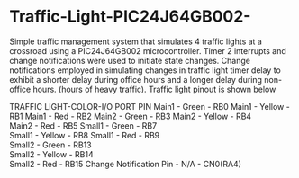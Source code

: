 # Traffic-Light-PIC24J64GB002-
Simple traffic management system that simulates 4 traffic lights at a crossroad using a PIC24J64GB002 microcontroller. Timer 2 interrupts and change notifications were used to initiate state changes. Change notifications employed in simulating changes in traffic light timer delay to exhibit a shorter delay during office hours and a longer delay during non-office hours. (hours of heavy traffic). 
Traffic light pinout is shown below

TRAFFIC LIGHT-COLOR-I/O PORT PIN
Main1 - Green - RB0	
Main1 - Yellow -RB1	
Main1 - Red -	RB2	
Main2 - Green -	RB3	
Main2 - Yellow - RB4	
Main2 - Red -	RB5	
Small1 - Green - RB7	
Small1 - Yellow -	RB8	
Small1 - Red - RB9	
Small2 - Green - RB13	
Small2 - Yellow -	RB14	
Small2 - Red - RB15
Change Notification Pin - N/A - CN0(RA4)
